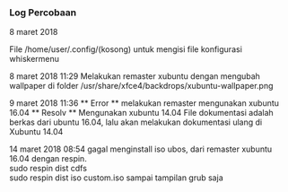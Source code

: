 ### Log Percobaan 

8 maret 2018

File /home/user/.config/(kosong)
untuk mengisi file konfigurasi whiskermenu

8 maret 2018 11:29
Melakukan remaster xubuntu dengan mengubah wallpaper di folder
/usr/share/xfce4/backdrops/xubuntu-wallpaper.png

9 maret 2018 11:36
** Error ** melakukan remaster mengunakan xubuntu 16.04 
** Resolv ** Mengunakan xubuntu 14.04
File dokumentasi adalah berkas dari ubuntu 16.04, lalu akan melakukan dokumentasi ulang di Xubuntu 14.04

14 maret 2018 08:54
gagal menginstall iso ubos, dari remaster xubuntu 16.04 dengan respin.
<br>sudo respin dist cdfs
<br>sudo respin dist iso custom.iso
sampai tampilan grub saja